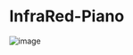 # InfraRed-Piano
![image](https://github.com/MrStrange09/InfraRed-Piano/assets/65698817/225df312-3c71-4244-acdb-4998afbe64a4)
